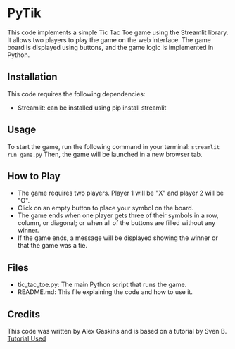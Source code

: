 # PyTik
This code implements a simple Tic Tac Toe game using the Streamlit library. It allows two players to play the game on the web interface. 
The game board is displayed using buttons, and the game logic is implemented in Python.

## Installation
This code requires the following dependencies:

 - Streamlit: can be installed using pip install streamlit

## Usage
To start the game, run the following command in your terminal:
`streamlit run game.py`
Then, the game will be launched in a new browser tab.

## How to Play
 - The game requires two players. Player 1 will be "X" and player 2 will be "O".
 - Click on an empty button to place your symbol on the board.
 - The game ends when one player gets three of their symbols in a row, column, or diagonal; or when all of the buttons are filled without any winner.
 - If the game ends, a message will be displayed showing the winner or that the game was a tie. 

## Files
 - tic_tac_toe.py: The main Python script that runs the game.
 - README.md: This file explaining the code and how to use it.

## Credits
This code was written by Alex Gaskins and is based on a tutorial by Sven B. 
[Tutorial Used](https://youtu.be/VqgUkExPvLY)